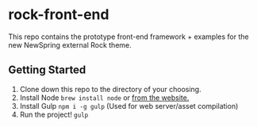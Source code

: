 # rock-front-end
This repo contains the prototype front-end framework + examples for the new NewSpring external Rock theme.

## Getting Started

1. Clone down this repo to the directory of your choosing.
2. Install Node `brew install node` or [from the website.](https://nodejs.org)
3. Install Gulp `npm i -g gulp` (Used for web server/asset compilation)
4. Run the project! `gulp`
